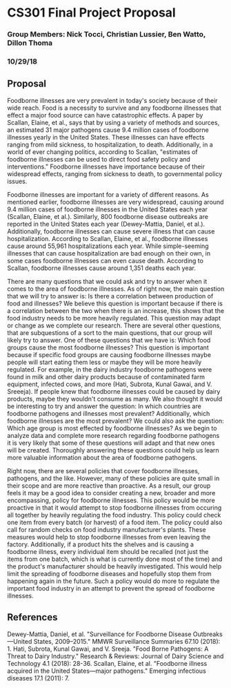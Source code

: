 # CS301 Final Project Proposal
### Group Members: Nick Tocci, Christian Lussier, Ben Watto, Dillon Thoma
### 10/29/18
## Proposal
Foodborne illnesses are very prevalent in today's society because of their wide reach. Food is a necessity to survive and any foodborne illnesses that effect a major food source can have catastrophic effects. A paper by Scallan, Elaine, et al., says that by using a variety of methods and sources, an estimated 31 major pathogens cause 9.4 million cases of foodborne illnesses yearly in the United States. These illnesses can have effects ranging from mild sickness, to hospitalization, to death. Additionally, in a world of ever changing politics, according to Scallan, "estimates of foodborne illnesses can be used to direct food safety policy and interventions." Foodborne illnesses have importance because of their widespread effects, ranging from sickness to death, to governmental policy issues.

Foodborne illnesses are important for a variety of different reasons. As mentioned earlier, foodborne illnesses are very widespread, causing around 9.4 million cases of foodborne illnesses in the United States each year (Scallan, Elaine, et al.). Similarly, 800 foodborne disease outbreaks are reported in the United States each year (Dewey-Mattia, Daniel, et al.). Additionally, foodborne illnesses can cause severe illness that can cause hospitalization. According to Scallan, Elaine, et al., foodborne illnesses cause around 55,961 hospitalizations each year. While simple-seeming illnesses that can cause hospitalization are bad enough on their own, in some cases foodborne illnesses can even cause death. According to Scallan, foodborne illnesses cause around 1,351 deaths each year.

There are many questions that we could ask and try to answer when it comes to the area of foodborne illnesses. As of right now, the main question that we will try to answer is: Is there a correlation between production of food and illnesses? We believe this question is important because if there is a correlation between the two when there is an increase, this shows that the food industry needs to be more heavily regulated. This question may adapt or change as we complete our research. There are several other questions, that are subquestions of a sort to the main questions, that our group will likely try to answer. One of these questions that we have is: Which food groups cause the most foodborne illnesses? This question is important because if specific food groups are causing foodborne illnesses maybe people will start eating them less or maybe they will be more heavily regulated. For example, in the dairy industry foodborne pathogens were found in milk and other dairy products because of contaminated farm equipment, infected cows, and more (Hati, Subrota, Kunal Gawai, and V. Sreeeja). If people knew that foodborne illnesses could be caused by dairy products, maybe they wouldn't consume as many. We also thought it would be interesting to try and answer the question: In which countries are foodborne pathogens and illnesses most prevalent? Additionally, which foodborne illnesses are the most prevalent? We could also ask the question: Which age group is most effected by foodborne illnesses? As we begin to analyze data and complete more research regarding foodborne pathogens it is very likely that some of these questions will adapt and that new ones will be created. Thoroughly answering these questions could help us learn more valuable information about the area of foodborne pathogens.

Right now, there are several policies that cover foodborne illnesses, pathogens, and the like. However, many of these policies are quite small in their scope and are more reactive than proactive. As a result, our group feels it may be a good idea to consider creating a new, broader and more encompassing, policy for foodborne illnesses. This policy would be more proactive in that it would attempt to stop foodborne illnesses from occuring all together by heavily regulating the food industry. This policy could check one item from every batch (or harvest) of a food item. The policy could also call for random checks on food industry manufacturer's plants. These measures would help to stop foodborne illnesses from even leaving the factory. Additionally, if a product hits the shelves and is causing a foodborne illness, every individual item should be recalled (not just the items from one batch, which is what is currently done most of the time) and the product's manufacturer should be heavily investigated. This would help limit the spreading of foodborne diseases and hopefully stop them from happening again in the future. Such a policy would do more to regulate the important food industry in an attempt to prevent the spread of foodborne illnesses.



## References
Dewey-Mattia, Daniel, et al. "Surveillance for Foodborne Disease Outbreaks—United States, 2009–2015." MMWR Surveillance Summaries 67.10 (2018): 1.
Hati, Subrota, Kunal Gawai, and V. Sreeja. "Food Borne Pathogens: A Threat to Dairy Industry." Research & Reviews: Journal of Dairy Science and Technology 4.1 (2018): 28-36.
Scallan, Elaine, et al. "Foodborne illness acquired in the United States—major pathogens." Emerging infectious diseases 17.1 (2011): 7.
